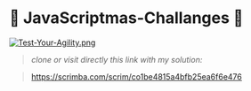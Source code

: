 #  :christmas_tree: JavaScriptmas-Challanges  :christmas_tree: 


[![Test-Your-Agility.png](https://i.postimg.cc/Lsqr05f6/Test-Your-Agility.png)](https://postimg.cc/SXhTnyDw)

> *clone or visit directly this link with my solution:*

>https://scrimba.com/scrim/co1be4815a4bfb25ea6f6e476
